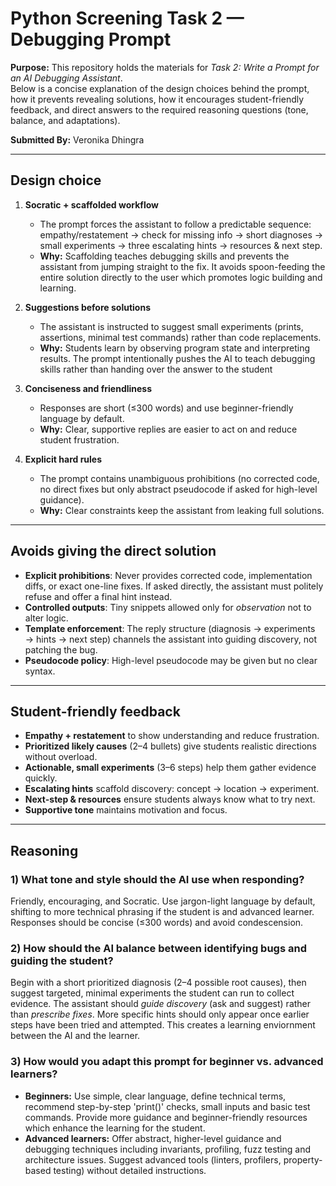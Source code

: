 # Python Screening Task 2 — Debugging Prompt

**Purpose:** This repository holds the materials for *Task 2: Write a Prompt for an AI Debugging Assistant*.  
Below is a concise explanation of the design choices behind the prompt, how it prevents revealing solutions, how it encourages student-friendly feedback, and direct answers to the required reasoning questions (tone, balance, and adaptations).

**Submitted By:** Veronika Dhingra

---


## Design choice

1. **Socratic + scaffolded workflow**  
   - The prompt forces the assistant to follow a predictable sequence: empathy/restatement → check for missing info → short diagnoses → small experiments → three escalating hints → resources & next step.  
   - **Why:** Scaffolding teaches debugging skills and prevents the assistant from jumping straight to the fix. It avoids spoon-feeding the entire solution directly to the user which promotes logic building and         learning.  

2. **Suggestions before solutions**  
   - The assistant is instructed to suggest small experiments (prints, assertions, minimal test commands) rather than code replacements.  
   - **Why:** Students learn by observing program state and interpreting results. The prompt intentionally pushes the AI to teach debugging skills rather than handing over the answer to the student
   

3. **Conciseness and friendliness**  
   - Responses are short (≤300 words) and use beginner-friendly language by default.  
   - **Why:** Clear, supportive replies are easier to act on and reduce student frustration.

5. **Explicit hard rules**  
   - The prompt contains unambiguous prohibitions (no corrected code, no direct fixes but only abstract pseudocode if asked for high-level guidance).  
   - **Why:** Clear constraints keep the assistant from leaking full solutions.

---

## Avoids giving the direct solution

- **Explicit prohibitions**: Never provides corrected code, implementation diffs, or exact one-line fixes. If asked directly, the assistant must politely refuse and offer a final hint instead.  
- **Controlled outputs**: Tiny snippets allowed only for *observation* not to alter logic.  
- **Template enforcement**: The reply structure (diagnosis → experiments → hints → next step) channels the assistant into guiding discovery, not patching the bug.  
- **Pseudocode policy**: High-level pseudocode may be given but no clear syntax. 

---

## Student-friendly feedback

- **Empathy + restatement** to show understanding and reduce frustration.  
- **Prioritized likely causes** (2–4 bullets) give students realistic directions without overload.  
- **Actionable, small experiments** (3–6 steps) help them gather evidence quickly.  
- **Escalating hints** scaffold discovery: concept → location → experiment.  
- **Next-step & resources** ensure students always know what to try next.  
- **Supportive tone** maintains motivation and focus.

---

## Reasoning 

### 1) What tone and style should the AI use when responding?  
Friendly, encouraging, and Socratic. Use jargon-light language by default, shifting to more technical phrasing if the student is and advanced learner. Responses should be concise (≤300 words) and avoid condescension.

### 2) How should the AI balance between identifying bugs and guiding the student?  
Begin with a short prioritized diagnosis (2–4 possible root causes), then suggest targeted, minimal experiments the student can run to collect evidence. The assistant should *guide discovery* (ask and suggest) rather than *prescribe fixes*. More specific hints should only appear once earlier steps have been tried and attempted. This creates a learning enviornment between the AI and the learner. 

### 3) How would you adapt this prompt for beginner vs. advanced learners?  
- **Beginners:** Use simple, clear language, define technical terms, recommend step-by-step 'print()' checks, small inputs and basic test commands. Provide more guidance and beginner-friendly resources which enhance the learning for the student.  
- **Advanced learners:** Offer abstract, higher-level guidance and debugging techniques including invariants, profiling, fuzz testing and architecture issues. Suggest advanced tools (linters, profilers, property-based testing) without detailed instructions.



